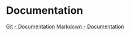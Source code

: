 # Documentation
<a href="https://git-scm.com/doc">Git - Documentation</a>
<a href="https://guides.github.com/features/mastering-markdown">Markdown - Documentation</a>